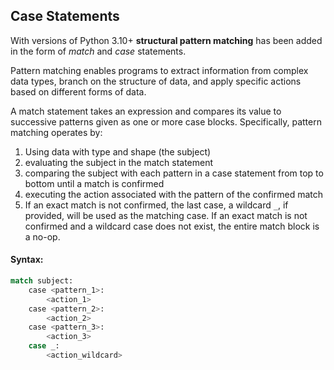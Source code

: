 ## Case Statements
With versions of Python 3.10+ **structural pattern matching** has been added in the form of _match_ and _case_ statements.

Pattern matching enables programs to extract information from complex data types, branch on the structure of data, and apply specific actions based on different forms of data.

A match statement takes an expression and compares its value to successive patterns given as one or more case blocks.
Specifically, pattern matching operates by:
1. Using data with type and shape (the subject)
2. evaluating the subject in the match statement
3. comparing the subject with each pattern in a case statement from top to bottom until a match is confirmed
4. executing the action associated with the pattern of the confirmed match
5. If an exact match is not confirmed, the last case, a wildcard `_`, if provided, will be used as the matching case. If an exact match is not confirmed and a wildcard case does not exist, the entire match block is a no-op.

#### Syntax:
```python
match subject:
	case <pattern_1>:
		<action_1>
	case <pattern_2>:
		<action_2>
	case <pattern_3>:
		<action_3>
	case _:
		<action_wildcard>
```

 